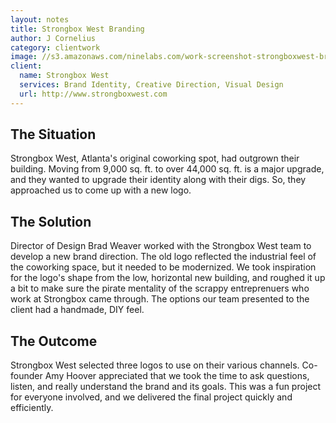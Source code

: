 ```yaml
---
layout: notes
title: Strongbox West Branding
author: J Cornelius
category: clientwork
image: //s3.amazonaws.com/ninelabs.com/work-screenshot-strongboxwest-brand.png
client:
  name: Strongbox West
  services: Brand Identity, Creative Direction, Visual Design
  url: http://www.strongboxwest.com
---
```

## The Situation
Strongbox West, Atlanta's original coworking spot, had outgrown their building. Moving from 9,000 sq. ft. to over 44,000 sq. ft. is a major upgrade, and they wanted to upgrade their identity along with their digs. So, they approached us to come up with a new logo.

## The Solution
Director of Design Brad Weaver worked with the Strongbox West team to develop a new brand direction. The old logo reflected the industrial feel of the coworking space, but it needed to be modernized. We took inspiration for the logo's shape from the low, horizontal new building, and roughed it up a bit to make sure the pirate mentality of the scrappy entreprenuers who work at Strongbox came through. The options our team presented to the client had a handmade, DIY feel. 

## The Outcome
Strongbox West selected three logos to use on their various channels. Co-founder Amy Hoover appreciated that we took the time to ask questions, listen, and really understand the brand and its goals. This was a fun project for everyone involved, and we delivered the final project quickly and efficiently.